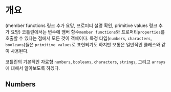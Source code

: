 # 개요

(member functions 링크 추가 요망, 프로퍼티 설명 확인, primitive values 링크 추가 요망)
코틀린에서는 변수에 맴버 함수`member functions`와 프로퍼티`properties`를 호출할 수 있다는 점에서 모든 것이 객체이다. 특정 타입(`numbers`, `characters`, `booleans`)들은 `primitive values`로 표현되기도 하지만 보통은 일반적인 클래스와 같이 사용된다.

코틀린의 기본적인 자료형 `numbers`, `booleans`, `characters`, `strings`, 그리고 `arrays`에 대해서 알아보도록 하겠다.

## Numbers
